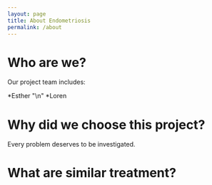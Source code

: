 ```yaml
---
layout: page
title: About Endometriosis
permalink: /about
---
```

# Who are we? 
Our project team includes: 

*Esther "\n"
*Loren

# Why did we choose this project?
Every problem deserves to be investigated.

# What are similar treatment?


